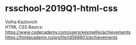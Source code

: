 # rsschool-2019Q1-html-css
Volha Kazlovich  
HTML CSS Basics: https://www.codecademy.com/users/eexmellie/achievements  
https://htmlacademy.ru/profile/id568603/achievements
